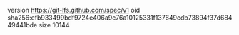 version https://git-lfs.github.com/spec/v1
oid sha256:efb933499bdf9724e406a9c76a10125331f137649cdb73894f37d68449441bde
size 10144
